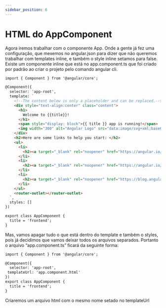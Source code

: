 ```yaml
---
sidebar_position: 6
---
```


# HTML do AppComponent
Agora iremos trabalhar com o componente App. Onde a gente já fez uma configuração, que mexemos no angular.json para dizer que não queremos trabalhar com templates inline, e também o style inline setamos para false.
Existe um componente inline que está no app.component.ts que foi criado por padrão ao criar o projeto pelo comando angular cli.

```md title="app.component.html"
import { Component } from '@angular/core';

@Component({
  selector: 'app-root',
  template: `
    <!--The content below is only a placeholder and can be replaced.-->
    <div style="text-align:center" class="content">
      <h1>
        Welcome to {{title}}!
      </h1>
      <span style="display: block">{{ title }} app is running!</span>
      <img width="300" alt="Angular Logo" src="data:image/svg+xml;base64,PHN2ZyB4bWxucz0iaHR0cDovL3d3dy53My5vcmcvMjAwMC9zdmciIHZpZXdCb3g9IjAgMCAyNTAgMjUwIj4KICAgIDxwYXRoIGZpbGw9IiNERDAwMzEiIGQ9Ik0xMjUgMzBMMzEuOSA2My4ybDE0LjIgMTIzLjFMMTI1IDIzMGw3OC45LTQzLjcgMTQuMi0xMjMuMXoiIC8+CiAgICA8cGF0aCBmaWxsPSIjQzMwMDJGIiBkPSJNMTI1IDMwdjIyLjItLjFWMjMwbDc4LjktNDMuNyAxNC4yLTEyMy4xTDEyNSAzMHoiIC8+CiAgICA8cGF0aCAgZmlsbD0iI0ZGRkZGRiIgZD0iTTEyNSA1Mi4xTDY2LjggMTgyLjZoMjEuN2wxMS43LTI5LjJoNDkuNGwxMS43IDI5LjJIMTgzTDEyNSA1Mi4xem0xNyA4My4zaC0zNGwxNy00MC45IDE3IDQwLjl6IiAvPgogIDwvc3ZnPg==">
    </div>
    <h2>Here are some links to help you start: </h2>
    <ul>
      <li>
        <h2><a target="_blank" rel="noopener" href="https://angular.io/tutorial">Tour of Heroes</a></h2>
      </li>
      <li>
        <h2><a target="_blank" rel="noopener" href="https://angular.io/cli">CLI Documentation</a></h2>
      </li>
      <li>
        <h2><a target="_blank" rel="noopener" href="https://blog.angular.io/">Angular blog</a></h2>
      </li>
    </ul>
    <router-outlet></router-outlet>
  `,
  styles: []
})

export class AppComponent {
  title = 'frontend';
}
```

Mas, vamos apagar tudo o que está dentro do template e também o styles, pois já decidimos que vamos deixar todos os arquivos separados. Portanto o arquivo “app.component.ts” ficará da seguinte forma:

```md title="app.component.html"
import { Component } from '@angular/core';

@Component({
  selector: 'app-root',
 templateUrl: 'app.component.html'
})
export class AppComponent {
  title = 'frontend';
}
```

Criaremos um arquivo html com o mesmo nome setado no templateUrl